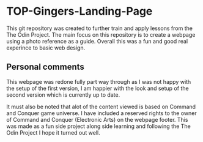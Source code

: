 # TOP-Gingers-Landing-Page

This git repository was created to further train and apply lessons from the The Odin Project.
The main focus on this repository is to create a webpage using a photo reference as a guide.
Overall this was a fun and good real experince to basic web design.

## Personal comments

This webpage was redone fully part way through as I was not happy with the setup of the first version, 
I am happier with the look and setup of the second version which is currently up to date.

It must also be noted that alot of the content viewed is based on Command and Conquer game universe.
I have included a reserved rights to the owner of Command and Conquer (Electronic Arts) on the webpage footer.
This was made as a fun side project along side learning and following the The Odin Project I hope it turned out well.